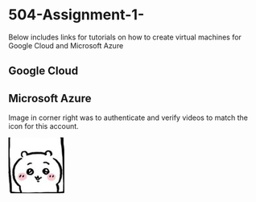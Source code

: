 # 504-Assignment-1-


Below includes links for tutorials on how to create virtual machines for Google Cloud and Microsoft Azure 

## Google Cloud

## Microsoft Azure






Image in corner right was to authenticate and verify videos to match the icon for this account. 

![ Chiikawa is a character from an online webseries created by Nagano ](image.JPG)



